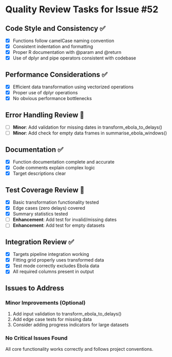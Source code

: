 # Quality Review Tasks for Issue #52

## Code Style and Consistency ✅
- [x] Functions follow camelCase naming convention
- [x] Consistent indentation and formatting
- [x] Proper R documentation with @param and @return
- [x] Use of dplyr and pipe operators consistent with codebase

## Performance Considerations ✅
- [x] Efficient data transformation using vectorized operations
- [x] Proper use of dplyr operations
- [x] No obvious performance bottlenecks

## Error Handling Review 📝
- [ ] **Minor**: Add validation for missing dates in transform_ebola_to_delays()
- [ ] **Minor**: Add check for empty data frames in summarise_ebola_windows()

## Documentation ✅
- [x] Function documentation complete and accurate
- [x] Code comments explain complex logic
- [x] Target descriptions clear

## Test Coverage Review 📝
- [x] Basic transformation functionality tested
- [x] Edge cases (zero delays) covered
- [x] Summary statistics tested
- [ ] **Enhancement**: Add test for invalid/missing dates
- [ ] **Enhancement**: Add test for empty datasets

## Integration Review ✅
- [x] Targets pipeline integration working
- [x] Fitting grid properly uses transformed data
- [x] Test mode correctly excludes Ebola data
- [x] All required columns present in output

## Issues to Address

### Minor Improvements (Optional)
1. Add input validation to transform_ebola_to_delays()
2. Add edge case tests for missing data
3. Consider adding progress indicators for large datasets

### No Critical Issues Found
All core functionality works correctly and follows project conventions.